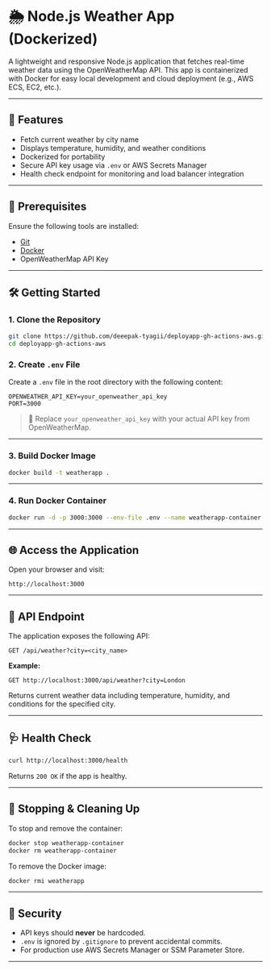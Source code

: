 # 🌦️ Node.js Weather App (Dockerized)

A lightweight and responsive Node.js application that fetches real-time weather data using the OpenWeatherMap API. This app is containerized with Docker for easy local development and cloud deployment (e.g., AWS ECS, EC2, etc.).

---

## 🚀 Features

- Fetch current weather by city name  
- Displays temperature, humidity, and weather conditions  
- Dockerized for portability  
- Secure API key usage via `.env` or AWS Secrets Manager  
- Health check endpoint for monitoring and load balancer integration  

---

## 🧰 Prerequisites

Ensure the following tools are installed:

- [Git](https://git-scm.com/)  
- [Docker](https://www.docker.com/)  
- OpenWeatherMap API Key  

---

## 🛠️ Getting Started

### 1. Clone the Repository

```bash
git clone https://github.com/deeepak-tyagii/deployapp-gh-actions-aws.git
cd deployapp-gh-actions-aws
```

### 2. Create `.env` File

Create a `.env` file in the root directory with the following content:

```env
OPENWEATHER_API_KEY=your_openweather_api_key
PORT=3000
```

> 🔐 Replace `your_openweather_api_key` with your actual API key from OpenWeatherMap.

---

### 3. Build Docker Image

```bash
docker build -t weatherapp .
```

---

### 4. Run Docker Container

```bash
docker run -d -p 3000:3000 --env-file .env --name weatherapp-container weatherapp
```

---

## 🌐 Access the Application

Open your browser and visit:

```
http://localhost:3000
```

---

## 📡 API Endpoint

The application exposes the following API:

```
GET /api/weather?city=<city_name>
```

**Example:**

```
GET http://localhost:3000/api/weather?city=London
```

Returns current weather data including temperature, humidity, and conditions for the specified city.

---

## 🩺 Health Check

```bash
curl http://localhost:3000/health
```

Returns `200 OK` if the app is healthy.

---

## 🧼 Stopping & Cleaning Up

To stop and remove the container:

```bash
docker stop weatherapp-container
docker rm weatherapp-container
```

To remove the Docker image:

```bash
docker rmi weatherapp
```

---

## 🔐 Security

* API keys should **never** be hardcoded.
* `.env` is ignored by `.gitignore` to prevent accidental commits.
* For production use AWS Secrets Manager or SSM Parameter Store.

---
